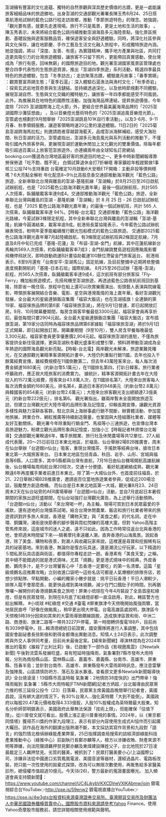 澎湖擁有豐富的文化底蘊、獨特的自然景觀與深具歷史價值的古蹟，更是一處能讓旅客細細品味的旅遊勝地。出身澎湖的交通部觀光署署長陳玉秀8月24、25日搭乘航港局試辦的藍色公路行程走訪故鄉，推動「季節旅遊特色」的理念。她強調，「觀光要有感，就要先走進現場。旅行不只是風景，更是土地和生活的故事」 。陳玉秀表示，未來將結合藍色公路持續推動澎湖海島多元海陸景點，強化景區規劃、基礎設施與遊客服務品質，確保遊客安全與舒適體驗。同時，將深化社區參與與文化保存，讓在地節慶、手作工藝及生活文化融入旅程中，形成獨特旅遊內涵。她並強調，將以「深度、友善、有感」為實踐精神，攜手地方產業與社區，共同打造更具吸引力的台灣旅遊體驗，讓旅客不只留下照片，更能帶回真實感動，使台灣成為「旅行有感，回味無窮」的國際旅遊目的地。觀光署澎湖國家風景區管理處也整合四季代表性的生態旅遊資源，推出「澎湖四季旅遊」系列活動，精選四季最具特色的旅遊體驗，包含「冬季訪古」：走訪聚落古蹟，體驗歲月故事；「春季賞鷗」 ：觀賞豐富燕鷗生態；「夏季石滬」：深入體驗石滬漁法與漁村文化；「秋季奇岩」 ：探索玄武岩地質奇景與生活鏈結。並持續透過深化，以及依時節規劃不同體驗，展現澎湖自然、生態與文化交織的獨特魅力，讓旅客一年四季都能感受不同風貌。此外，為推展具在地特色的國際性活動，加強海灣品牌連結，提昇旅遊價值，今年度除「2025 澎湖國際海上花火節」外，更結合世界最美麗海灣品牌的「2025澎湖國際沙灘狂想曲」 ，及以音樂燈光藝術特色的「2025澎湖追風音樂燈光節」。澎管處也規劃於9月間舉辦「2025澎湖跳島101K自行車活動」，以及3-6月、9-11月春、秋季領騎服務，讓遊客領略時速20公里的漫遊體驗。11日2日的「2025菊島澎湖跨海馬拉松」則邀請跑者穿越碧海藍天，品嚐澎派海鮮補給，感受大海壯闊、秋日澎湖的活力。澎管處指出，澎湖多元海島風光與系列活動的推動下，不僅吸引國內外旅客參與，更展現澎湖於運動休閒加上文化觀光的雙重價值。除每年都吸引超過百萬以上旅客蒞澎旅遊外，亦連續兩年由全球知名訂房網站booking.com獲選為台灣地區最好客的旅遊目的地之一。更多中時新聞網報導靠勞保勞退「吃不飽、餓不死」 白領試算退休金打7折嚇壞 專家籲趁年輕趕緊做1事核三公投74％支持重啟 台電確定10月啟動6大安檢ETF開箱：主動非投等債夠穩嗎？6大亮點全解析 年化配息8~9％比高股息香交通部推動海洋觀光「藍色公路」旅遊，全新串聯北台灣與離島的澎湖-基隆航線「澎湖輪」於8月25日至26日啟航試辦航程，也是「2025藍色公路海洋觀光嘉年華」最後一個試辦航班，共計565人次搭乘，臥鋪艙載客率達9成4。交通部推動海洋觀光「藍色公路」旅遊，全新串聯北台灣與離島的澎湖 - 基隆航線「澎湖輪」於 8 月 25 日 - 26 日啟航試辦航程，也是「2025 藍色公路海洋觀光嘉年華」的最後一個試辦航班，共計 565 人次搭乘，臥鋪艙載客率達 94%。【時報-台北電】交通部推動「藍色公路」海洋觀光路線，今夏試辦3條限定航程，其中全新串聯北台灣與離島的澎湖輪「澎湖-基隆」航線今圓滿結束，載客率逾9成。航港局長葉協隆表示，今年藍色公路試辦航線表現佳，盼明年夏季能繼續推行觀光包船模式的藍色公路旅遊。 交通部2025藍色公路海洋觀光嘉年華7月起陸續啟航，有3條限定試辦航班與2條固定航線，7月底及8月中旬已完成「基隆-花蓮」及「布袋-澎湖-金門」航線，其中花蓮航線新台馬輪共569人次搭乘，約臥鋪艙載客率7成3；金門航線跳雙島遊程因應颱風影響飛機停飛狀況，即時啟動疏運B計畫協助載運100餘位滯留金門旅客返台。 航港局表示，8至9月還有「台南安平-澎湖馬公」固定航線，及目前整備中近期將依整備進度規劃開航的「基隆-日本石垣」國際航線。 8月25至26日試辦「基隆-澎湖」航程，共565人次搭乘，臥鋪艙載客率達9成4，這次航班有部分旅客採「Fly-Ferry」機加船旅遊模式，先搭飛機至澎湖旅遊，再透過藍色公路夜航航班回到基隆，除節省一晚住宿，旅程中在船上還可以欣賞樂團演出、街頭藝人表演與院線電影，帶領旅客展開結合音樂、電影、星空與港灣風情的海上嘉年華。看好澎湖觀光發展，全台最大的星級連鎖飯店集團「福容大飯店」也在澎湖插旗！全連鎖的第19家、福容徠旅品牌的第6家「福容徠旅澎湖」，將在9月1日營運，即日起開放訂房。9月、10月開幕慶期間，每房含兩客早餐最低3300元起，福容家會員再享折扣，最低每間只要2904元起。全台最大星級連鎖飯店集團「福容大飯店」宣布插旗澎湖，第19家分店同時為福容徠旅品牌第6家據點「福容徠旅澎湖」將於9月1日正式開幕，即日起開放訂房。開幕慶期間（9至10月），雙人房含早餐每晚最低3,300元起，福容家會員更享優惠價2,904元起。福容徠旅澎湖的進駐，不僅為旅客提供全新住宿選擇，更與澎湖秋冬觀光盛事形成雙引擎，預料將帶動澎湖成為全年熱遊的國際海島觀光新亮點。【時報-台北電】兩岸觀光未解凍，旅遊業難見曙光，在交通部觀光署精準客源開拓計畫中，大陸仍列重點行銷11國，去年也投入千餘萬經費宣傳，雖經費規模在11國倒數第二，但去年43萬陸客來台，每人每次消費金額達1680美元（約新台幣5.1萬元），在11國排名第四，打趴日韓客。旅行業者呼籲政府，應正視大陸旅客的消費實力。 據統計，精準客源開拓計畫去年在大陸投入約1572萬元經費，陸客來台43.8萬人次，在11國排名第7。大陸來台旅客每人每次消費金額約1680美元，排名第4，贏過日本客的948美元（約新台幣2.8萬元）與韓國客的854美元（約新台幣2.6萬元）；大陸來台旅客觀光支出總額達7.3億美元（約新台幣222億元），排名第6。 觀光署指出，雖兩岸暫未全面開放旅遊互訪，但建立台灣觀光於大陸市場的品牌形象及記憶度，仰賴長期宣傳，讓觀光資源多樣性與魅力深耕各客群。駐北京與上海辦事處行銷不間斷，辦實體活動、參加當地旅展、跨業合作、網紅推廣等持續創造聲量，也鞏固與大陸組團社業者、媒體等友好互動關係。 觀光署今年除重點行銷金門、馬祖等小三通旅遊，也宣傳台灣本島旅遊魅力，盼建立觀光品牌形象與記憶度，加強小三【時報記者林資傑台北報導】交通部觀光署睽違6年，攜手旅館業、旅行社及休閒農場等共12單位、27人組成代表團，20～25日前往日本東北地區，於福島、仙台舉辦2場B2B推廣會，周末在仙台舉辦「台遊館in仙台」吸客，重現台灣擂茶、手搖飲等經典台味，搶攻日本東北第一大城旅客來台。 日本東北地區包括青森、秋田、岩手、山形、宮城與福島等6縣，人口眾多，其中5縣都與台灣有直航，7月16日由仙台機場開航高雄航線後，仙台機場每周飛航台灣20班次，交通十分便捷。 看好航運網絡成熟，觀光署睽違6年再度攜手業者前進日本東北，除了第一大城仙台外、也首度前往福島，於21、22日舉辦2場B2B推廣會，邀請逾百位當地旅遊業者參與，促成近200場洽談，鼓勵雙方創造商機。 而仙台是日本東北地區第一大城，觀光署8月23、24日周末2天在仙台站旁的AER廣場舉辦「台遊館in仙台」活動，並自7月底起日本暑假期間的家族出遊旺盛期間，在仙台站強打台灣觀光廣告，為上述舉行活動預熱。 「台遊館in仙台」活動以「來台灣喝一杯」為主軸，現場可買到日本民眾最愛的手搖飲，還有道地的台灣擂茶試喝，結合台灣休閒農業、飯店和旅行社業者帶來的旅遊資訊對許多旅人來說，香港是「購物天堂」與「美食之都」的代名詞。走在中環、銅鑼灣，滿街是快節奏的腳步聲與霓虹閃爍的高樓大廈。但對 Yahoo高階主管馬修來說，這座城市的迷人之處，遠不只如此。因為工作時常往返台北與香港的他，會把週末時間留下來──騎著摩托車遠離人潮，直奔香港的山海風景。說起香港，除了美食、購物和夜景，對潮人與收藏玩家來說，這裡還是尋寶和挖掘稀有玩具的祕密基地。來到香港，無論你是復古玩具迷，還是潮流公仔玩家，以下精選的５間私房玩具店面與街區，都值得你專程走訪一趟。香港素有「美食天堂」之稱，其中絕不能錯過的就是港式燒味，尤其「燒鵝」更是港式燒味中的經典，外皮香脆、鵝肉多汁，是不少台灣饕客心中「去香港一定要吃」的第一名清單。這篇「星級燒鵝名店推薦攻略」立刻收進口袋吧～這些名店可都是人氣爆棚的排隊夯店，若想少排點隊、早點開動，小編的獨家小撇步就是：挑平日玩香港！平日人潮較少，排隊人龍不會那麼長，能更快品嚐到美味燒鵝，減少在門口餓肚子的時間。別再猶豫囉～展開你的香港燒鵝美食之旅吧！屏東小琉球在今年4月裝設了全島首座紅綠燈，但是有民眾發現，到現在8月底了紅綠燈卻都一直沒啟用，對此，轄區警方也給出解釋。 #小琉球 #紅綠燈 #交通 #臺電 #屏東旗津今天傍晚開始風強雨驟，當地居民直呼「好像在做颱風」，稍早更出現大停電。台電高雄區處說明，旗津區今天傍晚5時39分因突如其來的大雷雨導致饋線跳脫，造成旗津區敦和街、中洲二路、商港街、旗津二路等一帶共3227戶停電，第一時間轉供復電188戶，目前尚有3039停電中。目...賴清德總統日前證實，國安團隊將進行人事調整，其中包括國安會副祕書長徐斯儉和劉得金都傳出異動消息。知情人士24日表示，此次調整將與外交人事併同考量，目前尚未最後定案。【緯來新聞網】導演林煜為在2024年推出的電影《誰殺了比利比莉》後，已啟動下一部作品《影視圈風雲》（[Newtalk新聞] 午後對流雲系發展旺盛，易有短延時強降雨，氣象署對7縣市發布大雨特報，分別為南投縣山區、雲林縣山區、嘉義市、嘉義縣、台南市、高雄市、屏東縣、恆春半島；並針對台南市、高雄市、屏東縣發布大雷雨即時訊息，應注意雷擊及強陣風，山區請慎防坍方、落石及溪水暴漲。查看原文更多Newtalk新聞報導快訊》全台燒滾滾！13個縣市高溫特報 氣象署：2地慎防38度快訊》出門帶傘！強降雨報到 氣象署：5縣市大雨特報[FTNN新聞網]記者方炳超／台北報導由民眾黨力推的核三延役公投今（23）日落幕，民眾黨主席黃國昌晚間舉行記者會，黃國昌說，沒有綁大選的情況下，有30%台灣人...強化英特爾「大到不能倒」，美國政府以每股20.47美元價格取得4.333億股，入股10%股權成為英特爾最大股東。知名分析師郭明錤表示，美國政府此舉無法保證「技術上限」，但能確保「估值下限」，從川普發文就可看出，股價上漲正是川普重視的事情。2024年，以《東京都同情塔》獲得芥川獎的作家九段理江，表示有部分內容使用生成式AI協作而引起廣大矚目。該作品在海外的翻譯出版熱潮不斷，本文採訪其寫作背景和九段對「語言」的強烈情北檢偵辦綠能產業弊案，25日指揮調查局搜索約談經濟部綠能科技產業推動中心（綠推中心）前副執行長鄭亦麟等人，檢方以涉嫌收賄、財產來源不明等罪嫌，向法院聲請羈押禁見鄭亦麟及東煒建設陳姓父子，台北地院於27日凌晨裁定三人羈押禁見。劣質的醫美，被抓到了！民眾打醫美要小心!上溢國際公司，涉嫌非法從中國進口劣質鳳凰電波、美國音波等器材，還經過晶片、電路板改裝，把只能一次性使用的拋棄式探頭，改為可以無限次數使用，再販售給多家醫美診所，總侵權市值超過10億元。今天(8/26)，警方最新的蒐證畫面曝光。  加入頻道會員支持鏡新聞🩷： https://www.youtube.com/channel/UC4LjkybVKXCDlneVXlKAbmw/join 鏡電視綜合台YouTube👉http://pse.is/59enw2 鏡電視直播台YouTube👉https://pse.is/4w3gts台股資料來源臺灣證券交易所、臺灣期貨交易所及財團法人中華民國證券櫃檯買賣中心，國際股市資料來源請參考Yahoo Finance。使用Yahoo奇摩股市服務前，請您詳閱相關使用規範與聲明。